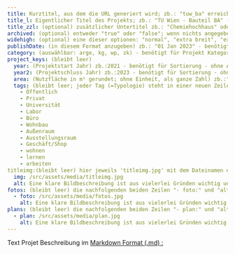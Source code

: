```yaml
---
title: Kurztitel, aus dem die URL generiert wird; zb.: "tuw_ba" erreichbar unter "ae30.at/arge/tuw_ba" - benötigt
title_l: Eigentlicher Titel des Projekts; zb.: "TU Wien - Bauteil BA" - benötigt
title_zzl: (optional) zusätzlicher Untertitel zb.: "Chemiehochhaus" oder "Science Center - Halle 227"
archived: (optional) entweder "true" oder "false"; wenn nichts angegeben dann "false"
widehigh: (optional) eine dieser optionen: "normal", "extra breit", "extra hoch"; wenn nichts angegeben dann "normal"; ändert ensprechend die Darstellung auf der Galerie Startseite
publishDate: (in diesem Format anzugeben) zb.: "01 Jan 2023" - benötigt für Sortierung
category: (auswählbar: arge, kg, wp, zk) - benötigt für Projekt Kategorie zuordnung
project_keys: (bleibt leer)
  year: (Projektstart Jahr) zb.:2021 - benötigt für Sortierung - ohne Anführungszeichen
  year2: (Projektschluss Jahr) zb.:2023 - benötigt für Sortierung - ohne Anführungszeichen
  area: (Nutzfläche in m² gerundet; ohne Einheit, als ganze Zahl) zb.:"3000" - benötigt für Sortierung - ohne Anführungszeichen
  tags: (bleibt leer; jeder Tag (=Typologie) steht in einer neuen Zeile mit Minus, Leerzeichen "- " davor); - benötigt für Sortierung - alle Auswahlmöglichkeiten sind hier aufgezählt; mehrere Möglich, mindestens eine: 
    - Öffentlich
    - Privat
    - Universität
    - Labor
    - Büro
    - Wohnbau
    - Außenraum
    - Ausstellungsraum
    - Geschäft/Shop
    - wohnen
    - lernen
    - arbeiten
titleimg:(bleibt leer) hier jeweils 'titleimg.jpg' mit dem Dateinamen ersetzen;
  img: /src/assets/media/titleimg.jpg
  alt: Eine klare Bildbeschreibung ist aus vielerlei Gründen wichtig und essentiell (Suchmaschienenoptimierung, Bildtitel, etc.)
fotos: (bleibt leer) die nachfolgenden beiden Zeilen "- foto:" und "alt:" können wiederholt werden um mehrere Fotos hinzuzufügen
  - foto: /src/assets/media/fotos.jpg
    alt: Eine klare Bildbeschreibung ist aus vielerlei Gründen wichtig und essentiell (Suchmaschienenoptimierung, Bildtitel, etc.)
plans: (bleibt leer) die nachfolgenden beiden Zeilen "- plan:" und "alt:" können wiederholt werden um mehrere Pläne/Grafiken hinzuzufügen
  - plan: /src/assets/media/plan.jpg
    alt: Eine klare Bildbeschreibung ist aus vielerlei Gründen wichtig und essentiell (Suchmaschienenoptimierung, Bildtitel, etc.)
---
```

Text Projet Beschreibung im [Markdown Format (.md) :](https://www.markdownguide.org/cheat-sheet/) 
